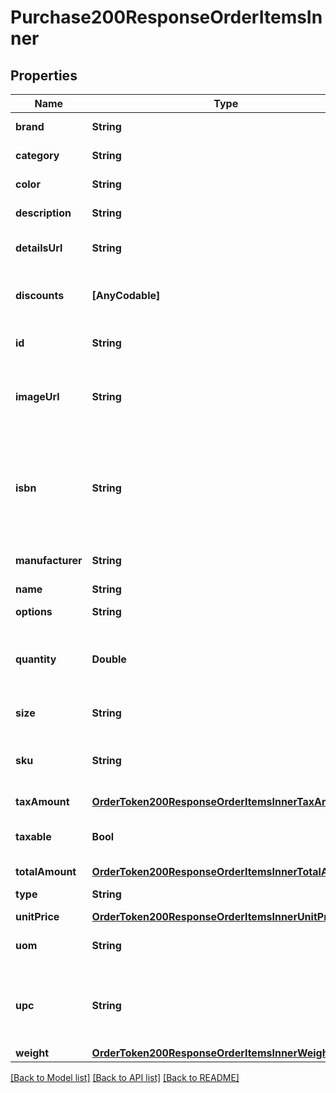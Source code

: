 # Purchase200ResponseOrderItemsInner

## Properties
Name | Type | Description | Notes
------------ | ------------- | ------------- | -------------
**brand** | **String** | Marca del producto | [optional] 
**category** | **String** | Categoría del producto | [optional] 
**color** | **String** | Color del producto | [optional] 
**description** | **String** | Descripción del producto | [optional] 
**detailsUrl** | **String** | URL del descuento en la página | [optional] 
**discounts** | **[AnyCodable]** | son los descuentos aplicados al producto | [optional] 
**id** | **String** | Identificador del producto del comercio | [optional] 
**imageUrl** | **String** | URL donde se encuentra alojada la imagen de tu producto  | [optional] 
**isbn** | **String** | Sistema internacional de numeración de libros (International Standard Book Number) | [optional] 
**manufacturer** | **String** | Fabricante del producto | [optional] 
**name** | **String** | Nombre del producto | [optional] 
**options** | **String** |  | [optional] 
**quantity** | **Double** | Es la cantidad del producto que comprara el usuario | [optional] 
**size** | **String** | Tamaño del producto | [optional] 
**sku** | **String** | Número de referencia único (Stock Keeping Unit) | [optional] 
**taxAmount** | [**OrderToken200ResponseOrderItemsInnerTaxAmount**](OrderToken200ResponseOrderItemsInnerTaxAmount.md) |  | [optional] 
**taxable** | **Bool** | Si es que el producto aplica algún impuesto | [optional] [default to false]
**totalAmount** | [**OrderToken200ResponseOrderItemsInnerTotalAmount**](OrderToken200ResponseOrderItemsInnerTotalAmount.md) |  | [optional] 
**type** | **String** | Tipo de producto | [optional] 
**unitPrice** | [**OrderToken200ResponseOrderItemsInnerUnitPrice**](OrderToken200ResponseOrderItemsInnerUnitPrice.md) |  | [optional] 
**uom** | **String** | Unidad de medida (Unit of Measure) | [optional] 
**upc** | **String** | Código universal del producto (Universal Product Code) | [optional] 
**weight** | [**OrderToken200ResponseOrderItemsInnerWeight**](OrderToken200ResponseOrderItemsInnerWeight.md) |  | [optional] 

[[Back to Model list]](../README.md#documentation-for-models) [[Back to API list]](../README.md#documentation-for-api-endpoints) [[Back to README]](../README.md)


